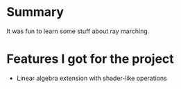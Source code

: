 # Summary
It was fun to learn some stuff about ray marching.

# Features I got for the project
* Linear algebra extension with shader-like operations
